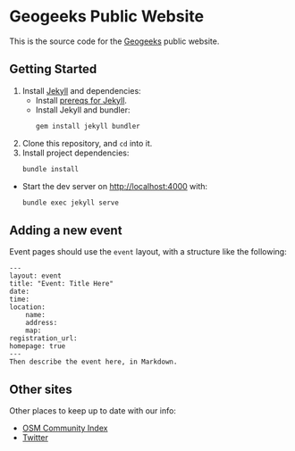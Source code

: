 # Geogeeks Public Website

This is the source code for the [Geogeeks](https://geogeeks.org/) public website.

## Getting Started

1. Install [Jekyll](https://jekyllrb.com/) and dependencies:
    * Install [prereqs for Jekyll](https://jekyllrb.com/docs/installation/).
    * Install Jekyll and bundler:
        ```bash
        gem install jekyll bundler
        ```
2. Clone this repository, and `cd` into it.
3. Install project dependencies:
    ```bash
    bundle install
    ```
* Start the dev server on [http://localhost:4000](http://localhost:4000) with:
    ```bash
    bundle exec jekyll serve
    ```

## Adding a new event

Event pages should use the `event` layout, with a structure like the following:

```
---
layout: event
title: "Event: Title Here"
date:
time:
location:
    name:
    address:
    map:
registration_url:
homepage: true
---
Then describe the event here, in Markdown.

```

## Other sites

Other places to keep up to date with our info:

* [OSM Community Index](https://github.com/osmlab/osm-community-index/blob/main/resources/oceania/australia/geogeeks_perth.json)
* [Twitter](https://twitter.com/geogeeks_au)
